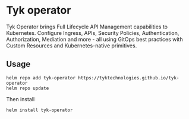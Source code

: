 # Tyk operator

Tyk Operator brings Full Lifecycle API Management capabilities to Kubernetes.
Configure Ingress, APIs, Security Policies, Authentication, Authorization, Mediation and more - all using GitOps best practices with Custom Resources and Kubernetes-native primitives.

## Usage

```
helm repo add tyk-operator https://tyktechnologies.github.io/tyk-operator
helm repo update
```

Then install
```
helm install tyk-operator
```